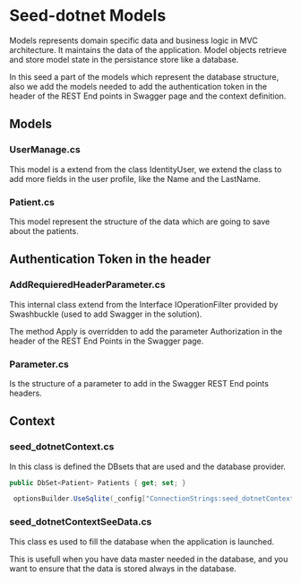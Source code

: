 # Seed-dotnet Models

Models represents domain specific data and business logic in MVC architecture. It maintains the data of the application. Model objects retrieve and store model state in the persistance store like a database.

In this seed a part of the models which represent the database structure, also we add the models needed to add the authentication token in the header of the REST End points in Swagger page and the context definition.

## Models

### UserManage.cs

This model is a extend from the class IdentityUser, we extend the class to add more fields in the user profile, like the Name and the LastName.

### Patient.cs

This model represent the structure of the data which are going to save about the patients.

## Authentication Token in the header

### AddRequieredHeaderParameter.cs

This internal class extend from the Interface IOperationFilter provided by Swashbuckle (used to add Swagger in the solution).

The method Apply is overridden to add the parameter Authorization in the header of the REST End Points in the Swagger page.

### Parameter.cs

Is the structure of a parameter to add in the Swagger REST End points headers.

## Context

### seed_dotnetContext.cs

In this class is defined the DBsets that are used and the database provider.
```c#
public DbSet<Patient> Patients { get; set; }
 ```
```c#
 optionsBuilder.UseSqlite(_config["ConnectionStrings:seed_dotnetContextConnection"]);
 ```
  
### seed_dotnetContextSeeData.cs

This class es used to fill the database when the application is launched.

This is usefull when you have data master needed in the database, and you want to ensure that the data is stored always in the database.



